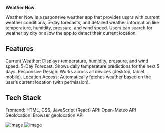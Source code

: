 **Weather Now**

Weather Now is a responsive weather app that provides users with current weather conditions, 5-day forecasts, and detailed weather information like temperature, humidity, pressure, and wind speed. Users can search for weather by city or allow the app to detect their current location.

## Features
Current Weather: Displays temperature, humidity, pressure, and wind speed.
5-Day Forecast: Shows daily temperature predictions for the next 5 days.
Responsive Design: Works across all devices (desktop, tablet, mobile).
Location Access: Automatically fetches weather based on the user’s current location (with permission).

## Tech Stack
Frontend: HTML, CSS, JavaScript (React)
API: Open-Meteo API
Geolocation: Browser geolocation API

![image](https://github.com/user-attachments/assets/9a9a17b2-b136-4a7f-b791-173a38324e67)
![image](https://github.com/user-attachments/assets/8467ab5e-56cb-498e-a21c-ec9ce6a64bbf)

